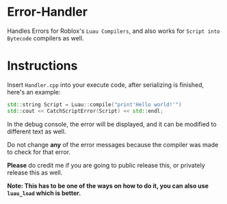 # Error-Handler

Handles Errors for Roblox's `Luau Compilers`, and also works for `Script into Bytecode` compilers as well.

# Instructions

Insert `Handler.cpp` into your execute code, after serializing is finished, here's an example:
```cpp
std::string Script = Luau::compile("print'Hello world!'")
std::cout << CatchScriptError(Script) << std::endl;
```
In the debug console, the error will be displayed, and it can be modified to different text as well.

Do not change **any** of the error messages because the compiler was made to check for that error.

**Please** do credit me if you are going to public release this, or privately release this as well.

**Note: This has to be one of the ways on how to do it, you can also use `luau_load` which is better.**
